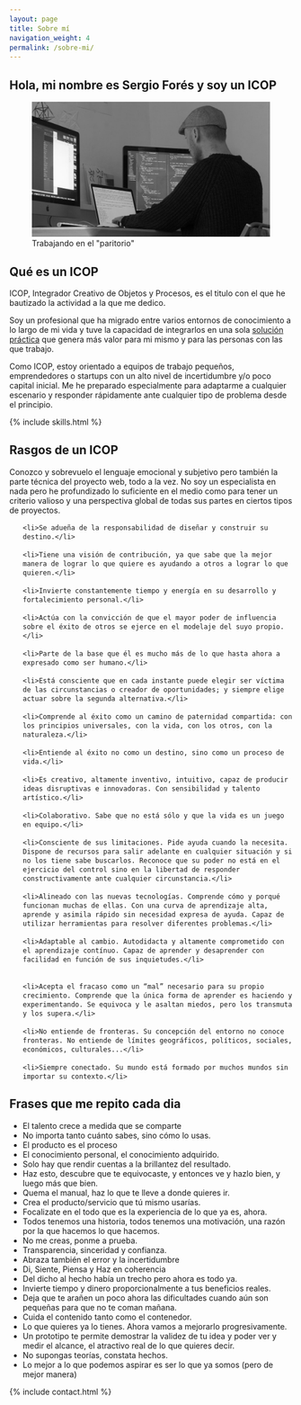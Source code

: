 ```yaml
---
layout: page
title: Sobre mí
navigation_weight: 4
permalink: /sobre-mi/
---
```


<article>

  <h2>Hola, mi nombre es Sergio Forés y soy un ICOP </h2>

  <figure class="Figure-small">
    <img src="/images/estudio2.jpg" alt="SF Studio">
    <figcaption class="Figure-caption-h">Trabajando en el "paritorio"</figcaption>
  </figure>


  <h2>Qué es un ICOP</h2>

  <p>ICOP, Integrador Creativo de Objetos y Procesos, es el titulo con el que he bautizado la actividad a la que me dedico.</p>

  <p>Soy un profesional que ha migrado entre varios entornos de conocimiento a lo largo de mi vida y tuve la capacidad de integrarlos en una sola <a href="/index.html">solución práctica</a> que genera más valor para mi mismo y para las personas con las que trabajo.</p>

  <p>Como ICOP, estoy orientado a equipos de trabajo pequeños, emprendedores o startups con un alto nivel de incertidumbre y/o poco capital inicial. Me he preparado especialmente para adaptarme a cualquier escenario y responder rápidamente ante cualquier tipo de problema desde el principio.</p>

  {% include skills.html %}

  <h2>Rasgos de un ICOP</h2>

  <p>Conozco y sobrevuelo el lenguaje emocional y subjetivo pero también la parte técnica del proyecto web, todo a la vez. No soy un especialista en nada pero he profundizado lo suficiente en el medio como para tener un criterio valioso y una perspectiva global de todas sus partes en ciertos tipos de proyectos.</p>

  <ul>

    <li>Se adueña de la responsabilidad de diseñar y construir su destino.</li>

    <li>Tiene una visión de contribución, ya que sabe que la mejor manera de lograr lo que quiere es ayudando a otros a lograr lo que quieren.</li>

    <li>Invierte constantemente tiempo y energía en su desarrollo y fortalecimiento personal.</li>

    <li>Actúa con la convicción de que el mayor poder de influencia sobre el éxito de otros se ejerce en el modelaje del suyo propio.</li>

    <li>Parte de la base que él es mucho más de lo que hasta ahora a expresado como ser humano.</li>

    <li>Está consciente que en cada instante puede elegir ser víctima de las circunstancias o creador de oportunidades; y siempre elige actuar sobre la segunda alternativa.</li>

    <li>Comprende al éxito como un camino de paternidad compartida: con los principios universales, con la vida, con los otros, con la naturaleza.</li>

    <li>Entiende al éxito no como un destino, sino como un proceso de vida.</li>

    <li>Es creativo, altamente inventivo, intuitivo, capaz de producir ideas disruptivas e innovadoras. Con sensibilidad y talento artístico.</li>

    <li>Colaborativo. Sabe que no está sólo y que la vida es un juego en equipo.</li>

    <li>Consciente de sus limitaciones. Pide ayuda cuando la necesita. Dispone de recursos para salir adelante en cualquier situación y si no los tiene sabe buscarlos. Reconoce que su poder no está en el ejercicio del control sino en la libertad de responder constructivamente ante cualquier circunstancia.</li>

    <li>Alineado con las nuevas tecnologías. Comprende cómo y porqué funcionan muchas de ellas. Con una curva de aprendizaje alta, aprende y asimila rápido sin necesidad expresa de ayuda. Capaz de utilizar herramientas para resolver diferentes problemas.</li>

    <li>Adaptable al cambio. Autodidacta y altamente comprometido con el aprendizaje contínuo. Capaz de aprender y desaprender con facilidad en función de sus inquietudes.</li>


    <li>Acepta el fracaso como un “mal” necesario para su propio crecimiento. Comprende que la única forma de aprender es haciendo y experimentando. Se equivoca y le asaltan miedos, pero los transmuta y los supera.</li>

    <li>No entiende de fronteras. Su concepción del entorno no conoce fronteras. No entiende de límites geográficos, políticos, sociales, económicos, culturales...</li>

    <li>Siempre conectado. Su mundo está formado por muchos mundos sin importar su contexto.</li>

  </ul>

  <h2>Frases que me repito cada dia</h2>

  <ul>
    <li>El talento crece a medida que se comparte</li>
    <li>No importa tanto cuánto sabes, sino cómo lo usas.</li>
    <li>El producto es el proceso</li>
    <li>El conocimiento personal, el conocimiento adquirido.</li>
    <li>Solo hay que rendir cuentas a la brillantez del resultado.</li>
    <li>Haz esto, descubre que te equivocaste, y entonces ve y hazlo bien, y luego más que bien.</li>
    <li>Quema el manual, haz lo que te lleve a donde quieres ir.</li>
    <li>Crea el producto/servicio que tú mismo usarías.</li>
    <li>Focalizate en el todo que es la experiencia de lo que ya es, ahora.</li>
    <li>Todos tenemos una historia, todos tenemos una motivación, una razón por la que hacemos lo que hacemos.</li>
    <li>No me creas, ponme a prueba.</li>
    <li>Transparencia, sinceridad y confianza.</li>
    <li>Abraza también el error y la incertidumbre</li>
    <li>Di, Siente, Piensa y Haz en coherencia</li>
    <li>Del dicho al hecho había un trecho pero ahora es todo ya.</li>
    <li>Invierte tiempo y dinero proporcionalmente a tus beneficios reales.</li>
    <li>Deja que te arañen un poco ahora las dificultades cuando aún son pequeñas para que no te coman mañana.</li>
    <li>Cuida el contenido tanto como el contenedor.</li>
    <li>Lo que quieres ya lo tienes. Ahora vamos a mejorarlo progresivamente.</li>
    <li>Un prototipo te permite demostrar la validez de tu idea y poder ver y medir el alcance, el atractivo real de lo que quieres decir.</li>
    <li>No supongas teorías, constata hechos.</li>
    <li>Lo mejor a lo que podemos aspirar es ser lo que ya somos (pero de mejor manera)</li>
  </ul>


</article>


{% include contact.html %}
